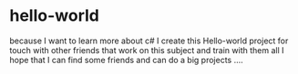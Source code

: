 # hello-world
because I want to learn more about c# I create this Hello-world project for touch with other friends that work on this subject and train with them all
I hope that I can find some friends and can do a big projects ....
